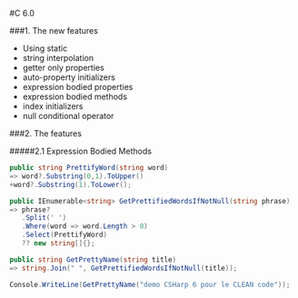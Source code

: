 #C 6.0

###1. The new features

- Using static
- string interpolation
- getter only properties
- auto-property initializers
- expression bodied properties
- expression bodied methods
- index initializers
- null conditional operator

###2. The features

#####2.1 Expression Bodied Methods

```cs
public string PrettifyWord(string word)
=> word?.Substring(0,1).ToUpper()
+word?.Substring(1).ToLower();

public IEnumerable<string> GetPrettifiedWordsIfNotNull(string phrase)
=> phrase?
   .Split(' ')
   .Where(word => word.Length > 0)
   .Select(PrettifyWord)
   ?? new string[]{};

public string GetPrettyName(string title)
=> string.Join(" ", GetPrettifiedWordsIfNotNull(title));

Console.WriteLine(GetPrettyName("demo CSHarp 6 pour le CLEAN code"));

```
